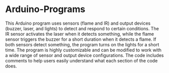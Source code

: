 # Arduino-Programs
 
This Arduino program uses sensors (flame and IR) and output devices (buzzer, laser, and lights) to detect and respond to certain conditions. The IR sensor activates the laser when it detects something, while the flame sensor triggers the buzzer for a short duration when it detects a flame. If both sensors detect something, the program turns on the lights for a short time. The program is highly customizable and can be modified to work with a wide range of sensor and output device configurations. The code includes comments to help users easily understand what each section of the code does.